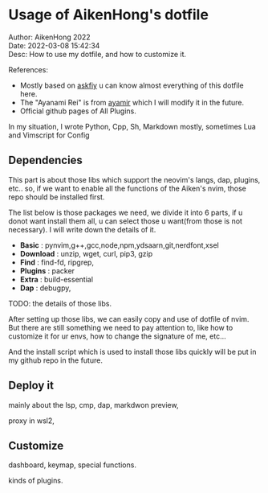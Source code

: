 # Usage of AikenHong's dotfile

Author: AikenHong 2022  
Date: 2022-03-08 15:42:34  
Desc: How to use my dotfile, and how to customize it.  

References:
- Mostly based on [askfiy](https://www.zhihu.com/people/cui-qin-3) u can know almost everything of this dotfile here.
- The "Ayanami Rei" is from [ayamir](https://github.com/ayamir/nvimdots) which I will modify it in the future.
- Official github pages of All Plugins.

In my situation, I wrote Python, Cpp, Sh, Markdown mostly, sometimes Lua and Vimscript for Config

## Dependencies

This part is about those libs which support the neovim's langs, dap, plugins, etc..
so, if we want to enable all the functions of the Aiken's nvim, those repo should be installed first.

The list below is those packages we need, we divide it into 6 parts, if u donot want install
them all, u can select those u want(from those is not necessary). I will write down the details of it.

- **Basic**    : pynvim,g++,gcc,node,npm,ydsaarn,git,nerdfont,xsel
- **Download** : unzip, wget, curl, pip3, gzip
- **Find**     : find-fd, ripgrep, 
- **Plugins**  : packer
- **Extra**    : build-essential
- **Dap**      : debugpy, 

TODO: the details of those libs.

After setting up those libs, we can easily copy and use of dotfile of nvim.
But there are still something we need to pay attention to, like how to customize it for ur envs,
how to change the signature of me, etc...

And the install script which is used to install those libs quickly will be put in my github repo in the future.

## Deploy it 

mainly about the lsp, cmp, dap, markdwon preview,

proxy in wsl2,

## Customize

dashboard, keymap, special functions.

kinds of plugins.
